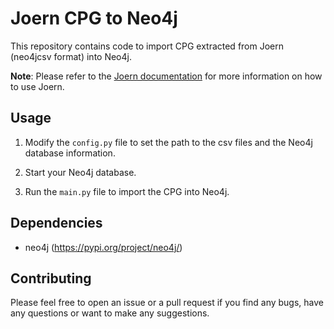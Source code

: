 # Joern CPG to Neo4j

This repository contains code to import CPG extracted from Joern (neo4jcsv format) into Neo4j.

**Note**: Please refer to the [Joern documentation](https://docs.joern.io) for more information on how to use Joern.

## Usage

1. Modify the `config.py` file to set the path to the csv files and the Neo4j database information.

2. Start your Neo4j database.

3. Run the `main.py` file to import the CPG into Neo4j.

## Dependencies

- neo4j (https://pypi.org/project/neo4j/)

## Contributing

Please feel free to open an issue or a pull request if you find any bugs, have any questions or want to make any suggestions.